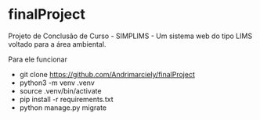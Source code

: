 # finalProject
Projeto de Conclusão de Curso - SIMPLIMS - Um sistema web do tipo LIMS voltado para a área ambiental.

Para ele funcionar
- git clone https://github.com/Andrimarciely/finalProject 
- python3 -m venv .venv
- source .venv/bin/activate
- pip install -r requirements.txt
- python manage.py migrate
